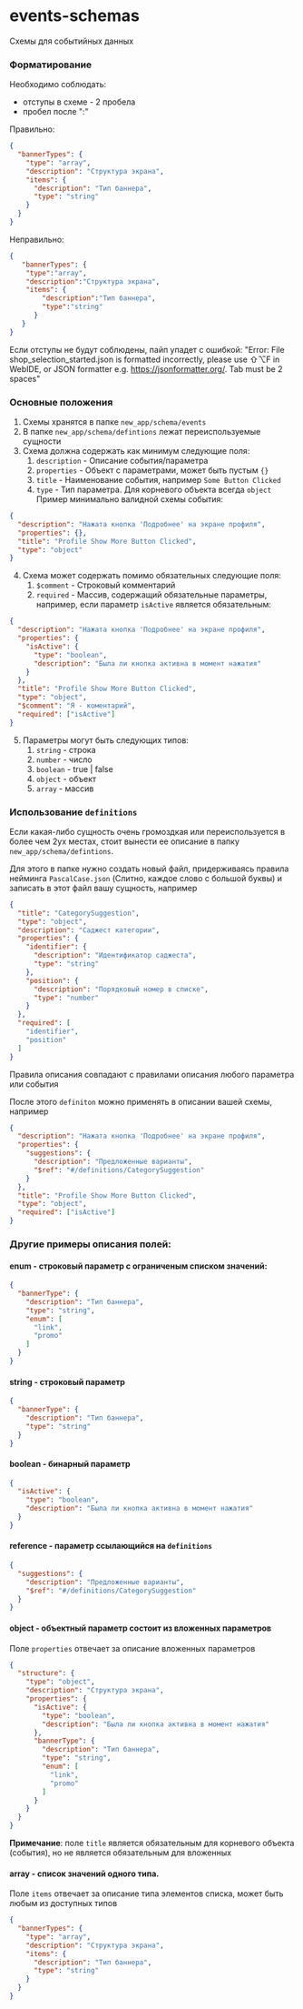 # events-schemas

Схемы для событийных данных

### Форматирование

Необходимо соблюдать:
- отступы в схеме - 2 пробела
- пробел после ":"

Правильно:
```json
{
  "bannerTypes": {
    "type": "array",
    "description": "Структура экрана",
    "items": {
      "description": "Тип баннера",
      "type": "string"
    }
  }
}
```

Неправильно:
```json
{
   "bannerTypes": {
    "type":"array",
    "description":"Структура экрана",
    "items": {
        "description":"Тип баннера",
        "type":"string"
      }
   }
}
```

Если отступы не будут соблюдены, пайп упадет с ошибкой:
"Error: File shop_selection_started.json is formatted incorrectly, please use ⇧⌥F in WebIDE, or JSON formatter e.g. https://jsonformatter.org/. Tab must be 2 spaces"

### Основные положения
1) Схемы хранятся в папке `new_app/schema/events`
2) В папке `new_app/schema/defintions` лежат переиспользуемые сущности
3) Схема должна содержать как минимум следующие поля:
   1) `description` - Описание события/параметра
   2) `properties` - Объект с параметрами, может быть пустым `{}`
   3) `title` - Наименование события, например `Some Button Clicked`
   4) `type` - Тип параметра. Для корневого объекта всегда `object`
Пример минимально валидной схемы события:
```json
{
  "description": "Нажата кнопка 'Подробнее' на экране профиля",
  "properties": {},
  "title": "Profile Show More Button Clicked",
  "type": "object"
}
```
4) Схема может содержать помимо обязательных следующие поля:
   1) `$comment` - Строковый комментарий
   2) `required` - Массив, содержащий обязательные параметры, например, если параметр `isActive` является обязательным:
```json
{
  "description": "Нажата кнопка 'Подробнее' на экране профиля",
  "properties": {
    "isActive": {
      "type": "boolean",
      "description": "Была ли кнопка активна в момент нажатия"
    }
  },
  "title": "Profile Show More Button Clicked",
  "type": "object",
  "$comment": "Я - коментарий",
  "required": ["isActive"]
}
```
5) Параметры могут быть следующих типов:
   1) `string` - строка
   2) `number` - число
   3) `boolean` - true | false
   4) `object` - объект
   5) `array` - массив


### Использование `definitions`
Если какая-либо сущность очень громоздкая или переиспользуется в более чем 2ух местах,
стоит вынести ее описание в папку `new_app/schema/defintions`.

Для этого в папке нужно создать новый файл, придерживаясь правила нейминга `PascalCase.json`
(Слитно, каждое слово с большой буквы) и записать в этот файл вашу сущность, например
```json
{
  "title": "CategorySuggestion",
  "type": "object",
  "description": "Саджест категории",
  "properties": {
    "identifier": {
      "description": "Идентификатор саджеста",
      "type": "string"
    },
    "position": {
      "description": "Порядковый номер в списке",
      "type": "number"
    }
  },
  "required": [
    "identifier",
    "position"
  ]
}
```
Правила описания совпадают с правилами описания любого параметра или события

После этого `definiton` можно применять в описании вашей схемы, например
```json
{
  "description": "Нажата кнопка 'Подробнее' на экране профиля",
  "properties": {
    "suggestions": {
      "description": "Предложенные варианты",
      "$ref": "#/definitions/CategorySuggestion"
    }
  },
  "title": "Profile Show More Button Clicked",
  "type": "object",
  "required": ["isActive"]
}
```

### Другие примеры описания полей:

#### enum - строковый параметр с ограниченым списком значений:
```json
{
  "bannerType": {
    "description": "Тип баннера",
    "type": "string",
    "enum": [
      "link",
      "promo"
    ]
  }
}
```

#### string - строковый параметр
```json
{
  "bannerType": {
    "description": "Тип баннера",
    "type": "string"
  }
}
```

#### boolean - бинарный параметр
```json
{
  "isActive": {
    "type": "boolean",
    "description": "Была ли кнопка активна в момент нажатия"
  }
}
```

#### reference - параметр ссылающийся на `definitions`
```json
{
  "suggestions": {
    "description": "Предложенные варианты",
    "$ref": "#/definitions/CategorySuggestion"
  }
}
```

#### object - объектный параметр состоит из вложенных параметров
Поле `properties` отвечает за описание вложенных параметров
```json
{
  "structure": {
    "type": "object",
    "description": "Структура экрана",
    "properties": {
      "isActive": {
        "type": "boolean",
        "description": "Была ли кнопка активна в момент нажатия"
      },
      "bannerType": {
        "description": "Тип баннера",
        "type": "string",
        "enum": [
          "link",
          "promo"
        ]
      }
    }
  }
}
```
**Примечание**: поле `title` является обязательным для корневого объекта (события), но не является обязательным для вложенных

#### array - список значений одного типа.
Поле `items` отвечает за описание типа элементов списка, может быть любым из доступных типов
```json
{
  "bannerTypes": {
    "type": "array",
    "description": "Структура экрана",
    "items": {
      "description": "Тип баннера",
      "type": "string"
    }
  }
}
```

